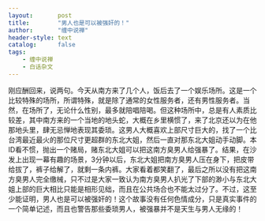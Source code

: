 ```yaml
---
layout:       post
title:        "男人也是可以被强奸的！"
author:       "缠中说禅"
header-style: text
catalog:      false
tags:
    - 缠中说禅
    - 白话杂文
---
```


刚应酬回来，说两句。今天从南方来了几个人，饭后去了一个娱乐场所。这是一个比较特殊的场所，所谓特殊，就是除了通常的女性服务者，还有男性服务者。当然，在场所了，无论什么性别，最多就陪唱陪喝。但这种场所中，总是有人素质比较差，其中南方来的一个当地的地头蛇，大概在乡里横惯了，来了北京还以为在他那地头里，肆无忌惮地表现其委琐。这男人大概喜欢上部尺寸巨大的，找了一个比台湾最近最火的那位尺寸更超群的东北大姐，然后一直对那东北大姐动手动脚。本ID看不惯，抛出一个赌局，赌东北大姐可以把这南方臭男人给强暴了。结果，在沙发上出现一幕有趣的场景，3分钟以后，东北大姐把南方臭男人压在身下，把皮带给拔了，裤子给解了，就剩一条内裤。大家看着都笑翻了，最后之所以没有把这南方臭男人完全缴械，只不过是大家一致认为南方臭男人扒光了下部的渺小与东北大姐上部的巨大相比只能是相形见绌，而且在公共场合也不能太过分了。不过，这至少能证明，男人也是可以被强奸的！这个故事没有任何色情成分，只是真实事件的一个简单记述，而且也警告那些委琐男人，被强暴并不是天生与男人无缘的！
